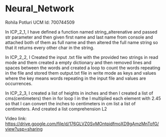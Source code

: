 # Neural_Network

Rohila Potluri
UCM Id: 700744509

In ICP_2_1, I have defined a function named string_alterenative and passed str parameter and then given first name and last name from console and attached both of them as full name and then altered the full name string so that it returns every other char in the string.

In ICP_2_2, I Created the input .txt file with the provided two strings in read mode and them created a empty dictionary and then removed lines and spaces between the words and created a loop to count the words repeating in the file and stored them output.txt file in write mode as keys and values where the key means words repeating in the input file and values are occurrences.

In ICP_2_3, I created a list of heights in inches and then I created a list of cms(centimeters) then in for loop I in the I multiplied each element with 2.45 so that I can convert the inches to centimeters in cm list a list of centimeters. And created a list comprehension L2

Video link: https://drive.google.com/file/d/176GLVZ0SvMOntpidfmoXD9gAmzMnTofG/view?usp=sharing
